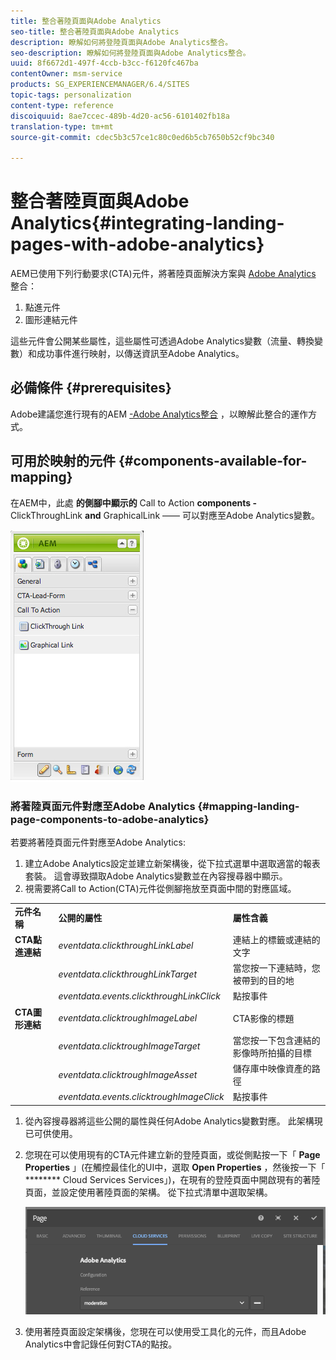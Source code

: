 ```yaml
---
title: 整合著陸頁面與Adobe Analytics
seo-title: 整合著陸頁面與Adobe Analytics
description: 瞭解如何將登陸頁面與Adobe Analytics整合。
seo-description: 瞭解如何將登陸頁面與Adobe Analytics整合。
uuid: 8f6672d1-497f-4ccb-b3cc-f6120fc467ba
contentOwner: msm-service
products: SG_EXPERIENCEMANAGER/6.4/SITES
topic-tags: personalization
content-type: reference
discoiquuid: 8ae7ccec-489b-4d20-ac56-6101402fb18a
translation-type: tm+mt
source-git-commit: cdec5b3c57ce1c80c0ed6b5cb7650b52cf9bc340

---
```



# 整合著陸頁面與Adobe Analytics{#integrating-landing-pages-with-adobe-analytics}

AEM已使用下列行動要求(CTA)元件，將著陸頁面解決方案與 [Adobe Analytics](https://www.omniture.com/en/products/analytics/sitecatalyst) 整合：

1. 點進元件
1. 圖形連結元件

這些元件會公開某些屬性，這些屬性可透過Adobe Analytics變數（流量、轉換變數）和成功事件進行映射，以傳送資訊至Adobe Analytics。

## 必備條件 {#prerequisites}

Adobe建議您進行現有的AEM [-Adobe Analytics整合](/help/sites-administering/adobeanalytics.md) ，以瞭解此整合的運作方式。

## 可用於映射的元件 {#components-available-for-mapping}

在AEM中，此處 **的側腳中顯示的** Call to Action **components -** ClickThroughLink **and** GraphicalLink —— 可以對應至Adobe Analytics變數。

![chlimage_1-21](assets/chlimage_1-21.jpeg)

### 將著陸頁面元件對應至Adobe Analytics {#mapping-landing-page-components-to-adobe-analytics}

若要將著陸頁面元件對應至Adobe Analytics:

1. 建立Adobe Analytics設定並建立新架構後，從下拉式選單中選取適當的報表套裝。 這會導致擷取Adobe Analytics變數並在內容搜尋器中顯示。
1. 視需要將Call to Action(CTA)元件從側腳拖放至頁面中間的對應區域。

<table> 
 <tbody>
  <tr>
   <td><strong>元件名稱</strong></td> 
   <td><strong>公開的屬性</strong></td> 
   <td><strong>屬性含義</strong></td> 
  </tr>
  <tr>
   <td><strong>CTA點進連結</strong></td> 
   <td><i>eventdata.clickthroughLinkLabel</i><br /> </td> 
   <td>連結上的標籤或連結的文字 </td> 
  </tr>
  <tr>
   <td><br type="_moz" /> </td> 
   <td><i>eventdata.clickthroughLinkTarget</i><br /> </td> 
   <td>當您按一下連結時，您被帶到的目的地 </td> 
  </tr>
  <tr>
   <td><br type="_moz" /> </td> 
   <td><i>eventdata.events.clickthroughLinkClick</i><br /> </td> 
   <td>點按事件 </td> 
  </tr>
  <tr>
   <td><strong>CTA圖形連結</strong></td> 
   <td><i>eventdata.clicktroughImageLabel</i><br /> </td> 
   <td>CTA影像的標題 </td> 
  </tr>
  <tr>
   <td><br type="_moz" /> </td> 
   <td><i>eventdata.clicktroughImageTarget</i><br /> </td> 
   <td>當您按一下包含連結的影像時所拍攝的目標</td> 
  </tr>
  <tr>
   <td><br type="_moz" /> </td> 
   <td><i>eventdata.clicktroughImageAsset</i><br /> </td> 
   <td>儲存庫中映像資產的路徑 </td> 
  </tr>
  <tr>
   <td><br type="_moz" /> </td> 
   <td><i>eventdata.events.clicktroughImageClick</i><br /> </td> 
   <td>點按事件</td> 
  </tr>
 </tbody>
</table>

1. 從內容搜尋器將這些公開的屬性與任何Adobe Analytics變數對應。 此架構現已可供使用。
1. 您現在可以使用現有的CTA元件建立新的登陸頁面，或從側點按一下「 **Page Properties** 」(在觸控最佳化的UI中，選取 **Open Properties** ，然後按一下「 ******** Cloud Services Services」)，在現有的登陸頁面中開啟現有的著陸頁面，並設定使用著陸頁面的架構。 從下拉式清單中選取架構。

   ![chlimage_1-25](assets/chlimage_1-25.png)

1. 使用著陸頁面設定架構後，您現在可以使用受工具化的元件，而且Adobe Analytics中會記錄任何對CTA的點按。


